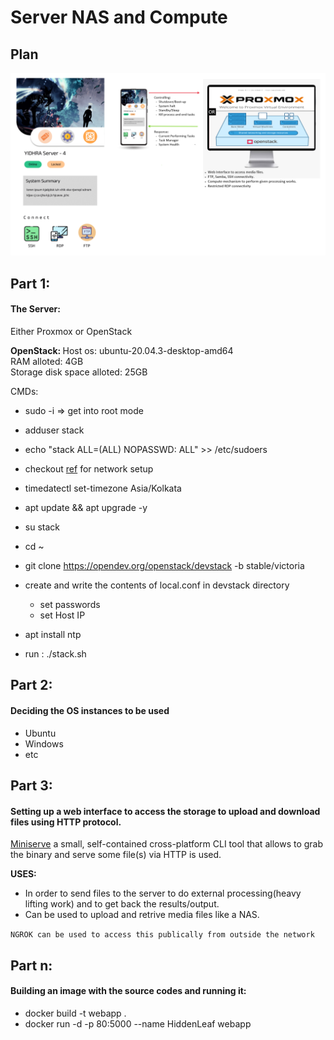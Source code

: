 # Server NAS and Compute

## Plan
![How_it_looks](https://raw.githubusercontent.com/Jegadit/PrivateServer/master/res/Server%20Prototype%20BPv1.png)


## Part 1:
#### The Server:
Either Proxmox or OpenStack

<b>OpenStack: </b> 
Host os: ubuntu-20.04.3-desktop-amd64 <br/>
RAM alloted: 4GB <br/>
Storage disk space alloted: 25GB <br/>

CMDs:
- sudo -i => get into root mode
- adduser stack
- echo "stack ALL=(ALL) NOPASSWD: ALL" >> /etc/sudoers
- checkout [ref](https://www.youtube.com/watch?v=1uyQUU3gXZo&list=PLrDUa_jmF4dFFKl2buxRxWaBDNSeLVJzh&index=5&t=1702s) for network setup
- timedatectl set-timezone Asia/Kolkata
- apt update && apt upgrade -y

- su stack
- cd ~
- git clone https://opendev.org/openstack/devstack -b stable/victoria
- create and write the contents of local.conf in devstack directory
    - set passwords
    - set Host IP
- apt install ntp
- run : ./stack.sh

## Part 2:
#### Deciding the OS instances to be used
- Ubuntu
- Windows
- etc

## Part 3:
#### Setting up a web interface to access the storage to upload and download files using HTTP protocol.
[Miniserve](https://github.com/svenstaro/miniserve) a small, self-contained cross-platform CLI tool that allows to grab the binary and serve some file(s) via HTTP is used.

<b>USES:</b>
- In order to send files to the server to do external processing(heavy lifting work) and to get back the results/output.
- Can be used to upload and retrive media files like a NAS.

```NGROK can be used to access this publically from outside the network```

## Part n:
#### Building an image with the source codes and running it:
- docker build -t webapp .
- docker run -d -p 80:5000 --name HiddenLeaf webapp
